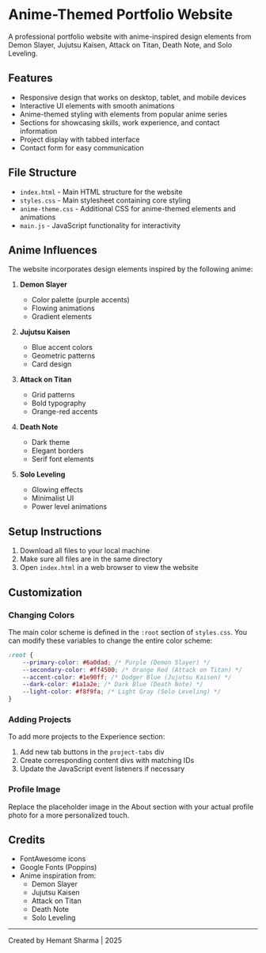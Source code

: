 # Anime-Themed Portfolio Website

A professional portfolio website with anime-inspired design elements from Demon Slayer, Jujutsu Kaisen, Attack on Titan, Death Note, and Solo Leveling.

## Features

- Responsive design that works on desktop, tablet, and mobile devices
- Interactive UI elements with smooth animations
- Anime-themed styling with elements from popular anime series
- Sections for showcasing skills, work experience, and contact information
- Project display with tabbed interface
- Contact form for easy communication

## File Structure

- `index.html` - Main HTML structure for the website
- `styles.css` - Main stylesheet containing core styling
- `anime-theme.css` - Additional CSS for anime-themed elements and animations
- `main.js` - JavaScript functionality for interactivity

## Anime Influences

The website incorporates design elements inspired by the following anime:

1. **Demon Slayer**
   - Color palette (purple accents)
   - Flowing animations
   - Gradient elements

2. **Jujutsu Kaisen**
   - Blue accent colors
   - Geometric patterns
   - Card design

3. **Attack on Titan**
   - Grid patterns
   - Bold typography
   - Orange-red accents

4. **Death Note**
   - Dark theme
   - Elegant borders
   - Serif font elements

5. **Solo Leveling**
   - Glowing effects
   - Minimalist UI
   - Power level animations

## Setup Instructions

1. Download all files to your local machine
2. Make sure all files are in the same directory
3. Open `index.html` in a web browser to view the website

## Customization

### Changing Colors

The main color scheme is defined in the `:root` section of `styles.css`. You can modify these variables to change the entire color scheme:

```css
:root {
    --primary-color: #6a0dad; /* Purple (Demon Slayer) */
    --secondary-color: #ff4500; /* Orange Red (Attack on Titan) */
    --accent-color: #1e90ff; /* Dodger Blue (Jujutsu Kaisen) */
    --dark-color: #1a1a2e; /* Dark Blue (Death Note) */
    --light-color: #f8f9fa; /* Light Gray (Solo Leveling) */
}
```

### Adding Projects

To add more projects to the Experience section:

1. Add new tab buttons in the `project-tabs` div
2. Create corresponding content divs with matching IDs
3. Update the JavaScript event listeners if necessary

### Profile Image

Replace the placeholder image in the About section with your actual profile photo for a more personalized touch.

## Credits

- FontAwesome icons
- Google Fonts (Poppins)
- Anime inspiration from:
  - Demon Slayer
  - Jujutsu Kaisen
  - Attack on Titan
  - Death Note
  - Solo Leveling

---

Created by Hemant Sharma | 2025